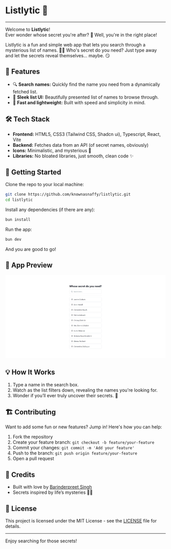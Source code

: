 # Listlytic 🎉

---

Welcome to **Listlytic**!  
Ever wonder whose secret you're after? 👀 Well, you're in the right place!

Listlytic is a fun and simple web app that lets you search through a mysterious list of names. 🕵️‍♂️ Who's secret do you need? Just type away and let the secrets reveal themselves... maybe. 😏

## 🧩 Features

- 🔍 **Search names:** Quickly find the name you need from a dynamically fetched list.
- 📜 **Sleek list UI:** Beautifully presented list of names to browse through.
- 🎯 **Fast and lightweight:** Built with speed and simplicity in mind.

## 🛠️ Tech Stack

- **Frontend:** HTML5, CSS3 (Tailwind CSS, Shadcn ui), Typescript, React, Vite
- **Backend:** Fetches data from an API (of secret names, obviously)
- **Icons:** Minimalistic, and mysterious 👻
- **Libraries:** No bloated libraries, just smooth, clean code ✨

## 🚀 Getting Started

Clone the repo to your local machine:

```bash
git clone https://github.com/knownasnaffy/listlytic.git
cd listlytic
```

Install any dependencies (if there are any):

```bash
bun install
```

Run the app:

```bash
bun dev
```

And you are good to go!

## 🎨 App Preview

![Listlytic Preview](./screenshot.jpeg)

## 💡 How It Works

1. Type a name in the search box.
2. Watch as the list filters down, revealing the names you're looking for.
3. Wonder if you’ll ever truly uncover their secrets. 🤔

## 🏗️ Contributing

Want to add some fun or new features? Jump in! Here's how you can help:

1. Fork the repository
2. Create your feature branch: `git checkout -b feature/your-feature`
3. Commit your changes: `git commit -m 'Add your feature'`
4. Push to the branch: `git push origin feature/your-feature`
5. Open a pull request

## 🙌 Credits

- Built with love by [Barinderpreet Singh](https://github.com/knownasnaffy)
- Secrets inspired by life’s mysteries 🕵️‍♀️

## 📄 License

This project is licensed under the MIT License - see the [LICENSE](./LICENSE) file for details.

---

Enjoy searching for those secrets!